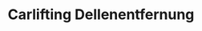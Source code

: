 ---
title: "Carlifting Dellenentfernung"
url: /euskirchen/carlifting-dellenentfernung/
shop: Autowerkstatt
---